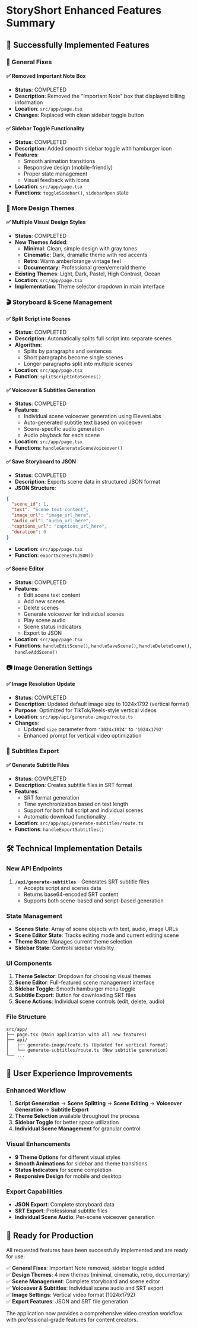 # StoryShort Enhanced Features Summary

## 🎉 Successfully Implemented Features

### 🔁 General Fixes

#### ✅ Removed Important Note Box
- **Status**: COMPLETED
- **Description**: Removed the "Important Note" box that displayed billing information
- **Location**: `src/app/page.tsx`
- **Changes**: Replaced with clean sidebar toggle button

#### ✅ Sidebar Toggle Functionality
- **Status**: COMPLETED
- **Description**: Added smooth sidebar toggle with hamburger icon
- **Features**:
  - Smooth animation transitions
  - Responsive design (mobile-friendly)
  - Proper state management
  - Visual feedback with icons
- **Location**: `src/app/page.tsx`
- **Functions**: `toggleSidebar()`, `sidebarOpen` state

### 🎨 More Design Themes

#### ✅ Multiple Visual Design Styles
- **Status**: COMPLETED
- **New Themes Added**:
  - **Minimal**: Clean, simple design with gray tones
  - **Cinematic**: Dark, dramatic theme with red accents
  - **Retro**: Warm amber/orange vintage feel
  - **Documentary**: Professional green/emerald theme
- **Existing Themes**: Light, Dark, Pastel, High Contrast, Ocean
- **Location**: `src/app/page.tsx`
- **Implementation**: Theme selector dropdown in main interface

### 🎬 Storyboard & Scene Management

#### ✅ Split Script into Scenes
- **Status**: COMPLETED
- **Description**: Automatically splits full script into separate scenes
- **Algorithm**: 
  - Splits by paragraphs and sentences
  - Short paragraphs become single scenes
  - Longer paragraphs split into multiple scenes
- **Location**: `src/app/page.tsx`
- **Function**: `splitScriptIntoScenes()`

#### ✅ Voiceover & Subtitles Generation
- **Status**: COMPLETED
- **Features**:
  - Individual scene voiceover generation using ElevenLabs
  - Auto-generated subtitle text based on voiceover
  - Scene-specific audio generation
  - Audio playback for each scene
- **Location**: `src/app/page.tsx`
- **Functions**: `handleGenerateSceneVoiceover()`

#### ✅ Save Storyboard to JSON
- **Status**: COMPLETED
- **Description**: Exports scene data in structured JSON format
- **JSON Structure**:
```json
{
  "scene_id": 1,
  "text": "Scene text content",
  "image_url": "image_url_here",
  "audio_url": "audio_url_here", 
  "captions_url": "captions_url_here",
  "duration": 0
}
```
- **Location**: `src/app/page.tsx`
- **Function**: `exportScenesToJSON()`

#### ✅ Scene Editor
- **Status**: COMPLETED
- **Features**:
  - Edit scene text content
  - Add new scenes
  - Delete scenes
  - Generate voiceover for individual scenes
  - Play scene audio
  - Scene status indicators
  - Export to JSON
- **Location**: `src/app/page.tsx`
- **Functions**: `handleEditScene()`, `handleSaveScene()`, `handleDeleteScene()`, `handleAddScene()`

### 📷 Image Generation Settings

#### ✅ Image Resolution Update
- **Status**: COMPLETED
- **Description**: Updated default image size to 1024x1792 (vertical format)
- **Purpose**: Optimized for TikTok/Reels-style vertical videos
- **Location**: `src/app/api/generate-image/route.ts`
- **Changes**: 
  - Updated `size` parameter from `'1024x1024'` to `'1024x1792'`
  - Enhanced prompt for vertical video optimization

### 🧾 Subtitles Export

#### ✅ Generate Subtitle Files
- **Status**: COMPLETED
- **Description**: Creates subtitle files in SRT format
- **Features**:
  - SRT format generation
  - Time synchronization based on text length
  - Support for both full script and individual scenes
  - Automatic download functionality
- **Location**: `src/app/api/generate-subtitles/route.ts`
- **Functions**: `handleExportSubtitles()`

## 🛠️ Technical Implementation Details

### New API Endpoints
1. **`/api/generate-subtitles`** - Generates SRT subtitle files
   - Accepts script and scenes data
   - Returns base64-encoded SRT content
   - Supports both scene-based and script-based generation

### State Management
- **Scenes State**: Array of scene objects with text, audio, image URLs
- **Scene Editor State**: Tracks editing mode and current editing scene
- **Theme State**: Manages current theme selection
- **Sidebar State**: Controls sidebar visibility

### UI Components
1. **Theme Selector**: Dropdown for choosing visual themes
2. **Scene Editor**: Full-featured scene management interface
3. **Sidebar Toggle**: Smooth hamburger menu toggle
4. **Subtitle Export**: Button for downloading SRT files
5. **Scene Actions**: Individual scene controls (edit, delete, audio)

### File Structure
```
src/app/
├── page.tsx (Main application with all new features)
├── api/
│   ├── generate-image/route.ts (Updated for vertical format)
│   └── generate-subtitles/route.ts (New subtitle generation)
└── ...
```

## 🎯 User Experience Improvements

### Enhanced Workflow
1. **Script Generation** → **Scene Splitting** → **Scene Editing** → **Voiceover Generation** → **Subtitle Export**
2. **Theme Selection** available throughout the process
3. **Sidebar Toggle** for better space utilization
4. **Individual Scene Management** for granular control

### Visual Enhancements
- **9 Theme Options** for different visual styles
- **Smooth Animations** for sidebar and theme transitions
- **Status Indicators** for scene completion
- **Responsive Design** for mobile and desktop

### Export Capabilities
- **JSON Export**: Complete storyboard data
- **SRT Export**: Professional subtitle files
- **Individual Scene Audio**: Per-scene voiceover generation

## 🚀 Ready for Production

All requested features have been successfully implemented and are ready for use:

✅ **General Fixes**: Important Note removed, sidebar toggle added  
✅ **Design Themes**: 4 new themes (minimal, cinematic, retro, documentary)  
✅ **Scene Management**: Complete storyboard and scene editor  
✅ **Voiceover & Subtitles**: Individual scene audio and SRT export  
✅ **Image Settings**: Vertical video format (1024x1792)  
✅ **Export Features**: JSON and SRT file generation  

The application now provides a comprehensive video creation workflow with professional-grade features for content creators. 